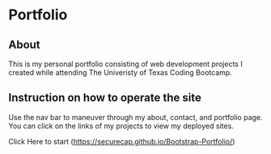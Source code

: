# Portfolio

## About

 This is my personal portfolio consisting of web development projects I created while attending The Univeristy of Texas Coding Bootcamp.

## Instruction on how to operate the site

 Use the nav bar to maneuver through my about, contact, and portfolio page. You can click on the links of my projects to view my deployed sites.

Click Here to start (https://securecap.github.io/Bootstrap-Portfolio/)
